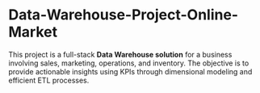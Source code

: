 # Data-Warehouse-Project-Online-Market
This project is a full-stack **Data Warehouse solution** for a business involving sales, marketing, operations, and inventory. The objective is to provide actionable insights using KPIs through dimensional modeling and efficient ETL processes.
